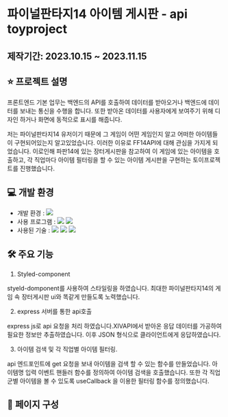 # 파이널판타지14 아이템 게시판 - api toyproject

## 제작기간: 2023.10.15 ~ 2023.11.15
## ⭐️ 프로젝트 설명
프론트엔드 기본 업무는 백엔드의 API를 호출하여 데이터를 받아오거나 백엔드에 데이터를 보내는 통신을 수행을 합니다. 또한 받아온 데이터를 사용자에게 보여주기 위해 디자인 하거나 화면에 동적으로 표시를 해줍니다. 

저는 파이널판타지14 유저이기 때문에 그 게임이 어떤 게임인지 알고 어떠한 아이템들이 구현되어있는지 알고있었습니다. 이러한 이유로 FF14API에 대해 관심을 가지게 되었습니다. 이로인해  파판14에 있는 장터게시판을 참고하여 이 게임에 있는 아이템을 호출하고, 각 직업마다 아이템 필터링을 할 수 있는 아이템 게시판을 구현하는 토이프로젝트를 진행했습니다.
## 💻 개발 환경
+ 개발 환경 : <img src="https://img.shields.io/badge/windows10-0078D6?style=flat-square&logo=windows10&logoColor=white"/>
+ 사용 프로그램 : <img src="https://img.shields.io/badge/Vs code-007ACC?style=flat-square&logo=visualstudiocode&logoColor=white"/> <img src="https://img.shields.io/badge/figma-F24E1E?style=flat-square&logo=figma&logoColor=white"/>
+ 사용된 기술 :
  <img src="https://img.shields.io/badge/React-61DAFB?style=flat-square&logo=react&logoColor=white"/> <img src="https://img.shields.io/badge/StyledComponents-DB7093?style=flat-square&logo=styledcomponents&logoColor=white"/> <img src="https://img.shields.io/badge/node.js-339933?style=flat-square&logo=nodedotjs&logoColor=white"/>
## 🛠️ 주요 기능
1. Styled-component

styeld-domponent를 사용하여 스타일링을 하였습니다. 최대한 파이널판타지14의 게임 속 장터게시판 ui와 똑같게 만들도록 노력했습니다.

2. express 서버를 통한 api호출

express js로 api 요청을 처리 하였습니다.XIVAPI에서 받아온 응답 데이터를 가공하여 필요한 정보만 추출하였습니다. 이후 JSON 형식으로 클라이언트에게 응답하였습니다.

3. 아이템 검색 및 각 직업별 아이템 필터링.

api 엔드포인트에 get 요청을 보내 아이템을 검색 할 수 있는 함수를 만들었습니다. 아이템명 입력 이벤트 핸들러 함수를 정의하여 아이템 검색을 호출했습니다. 또한 각 직업군별 아이템을 볼 수 있도록 useCallback 을 이용한 필터링 함수를 정의했습니다.

## 👀 페이지 구성
